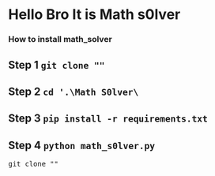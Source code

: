 # Hello Bro It is Math s0lver

### How to install math_solver
    
## Step 1 `git clone ""`

## Step 2 `cd '.\Math S0lver\`

## Step 3 `pip install -r requirements.txt`

## Step 4 `python math_s0lver.py`

<html>
    <pre>git clone ""</pre>
<html>
